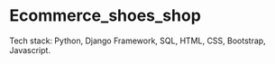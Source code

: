 # Ecommerce_shoes_shop
Tech stack: Python, Django Framework, SQL, HTML, CSS, Bootstrap, Javascript.
